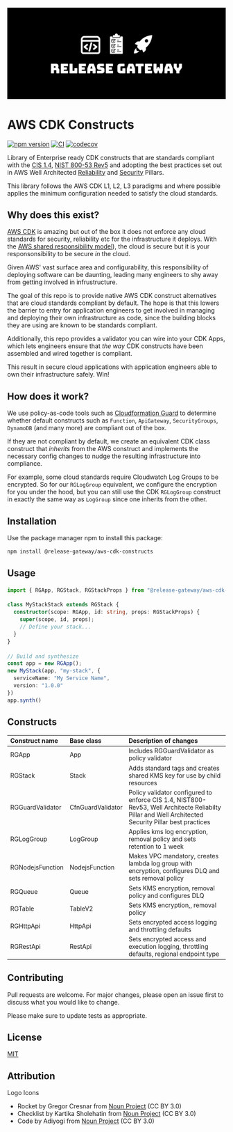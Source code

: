 ![Release Gateway](https://raw.githubusercontent.com/Release-Gateway/aws-cdk-constructs/master/logo.png)

# AWS CDK Constructs

[![npm version](https://badge.fury.io/js/@release-gateway%2Faws-cdk-constructs.svg)](https://www.npmjs.com/package/@release-gateway/aws-cdk-constructs) [![CI](https://github.com/Release-Gateway/aws-cdk-constructs/actions/workflows/ci.yml/badge.svg?branch=main)](https://github.com/Release-Gateway/aws-cdk-constructs/actions/workflows/ci.yml) [![codecov](https://codecov.io/gh/Release-Gateway/aws-cdk-constructs/graph/badge.svg?token=QI7BVOB3SA)](https://codecov.io/gh/Release-Gateway/aws-cdk-constructs)

Library of Enterprise ready CDK constructs that are standards compliant with the [CIS 1.4](https://docs.aws.amazon.com/audit-manager/latest/userguide/CIS-1-4.html), [NIST 800-53 Rev5](https://docs.aws.amazon.com/securityhub/latest/userguide/nist-standard.html) and adopting the best practices set out in AWS Well Architected [Reliability](https://docs.aws.amazon.com/wellarchitected/latest/reliability-pillar/welcome.html) and [Security](https://docs.aws.amazon.com/wellarchitected/latest/security-pillar/welcome.html) Pillars.

This library follows the AWS CDK L1, L2, L3 paradigms and where possible applies the minimum configuration needed to satisfy the cloud standards.

## Why does this exist?

[AWS CDK]([url](https://aws.amazon.com/cdk/)) is amazing but out of the box it does not enforce any cloud standards for security, reliability etc for the infrastructure it deploys.  With the [AWS shared responsibility model](https://aws.amazon.com/compliance/shared-responsibility-model/)), the cloud is secure but it is your responsonsibility to be secure _in_ the cloud.

Given AWS' vast surface area and configurability, this responsibility of deploying software can be daunting, leading many engineers to shy away from getting involved in infrustructure.

The goal of this repo is to provide native AWS CDK construct alternatives that are cloud standards compliant by default. The hope is that this lowers the barrier to entry for application engineers to get involved in managing and deploying their own infrastructure as code, since the building blocks they are using are known to be standards compliant.

Additionally, this repo provides a validator you can wire into your CDK Apps, which lets engineers ensure that _the way_ CDK constructs have been assembled and wired together is compliant.

This result in secure cloud applications with application engineers able to own their infrastructure safely. Win!

## How does it work?

We use policy-as-code tools such as [Cloudformation Guard](https://docs.aws.amazon.com/cfn-guard/latest/ug/what-is-guard.html) to determine whether default constructs such as `Function`, `ApiGateway`, `SecurityGroups`, `DynamoDB` (and many more) are compliant out of the box.  

If they are not compliant by default, we create an equivalent CDK class construct that _inherits_ from the AWS construct and implements the necessary config changes to nudge the resulting infrastructure into compliance.

For example, some cloud standards require Cloudwatch Log Groups to be encrypted.  So for our `RGLogGroup` equivalent, we configure the encryption for you under the hood, but you can still use the CDK `RGLogGroup` construct in exactly the same way as `LogGroup` since one inherits from the other.

## Installation

Use the package manager npm to install this package:

```bash
npm install @release-gateway/aws-cdk-constructs
```

## Usage

```typescript
import { RGApp, RGStack, RGStackProps } from "@release-gateway/aws-cdk-constructs"

class MyStackStack extends RGStack {
  constructor(scope: RGApp, id: string, props: RGStackProps) {
    super(scope, id, props);
    // Define your stack...
  }
}

// Build and synthesize
const app = new RGApp();
new MyStack(app, "my-stack", {
  serviceName: "My Service Name",
  version: "1.0.0"
})
app.synth()

```

## Constructs

| Construct name   | Base class        | Description of changes                                                                                                                               |
|:-----------------|:------------------|:-----------------------------------------------------------------------------------------------------------------------------------------------------|
| RGApp            | App               | Includes RGGuardValidator as policy validator                                                                                                        |
| RGStack          | Stack             | Adds standard tags and creates shared KMS key for use by child resources                                                                             |
| RGGuardValidator | CfnGuardValidator | Policy validator configured to enforce CIS 1.4, NIST800-Rev53, Well Architecte Reliabilty Pillar and Well Architected Security Pillar best practices |
| RGLogGroup       | LogGroup          | Applies kms log encryption, removal policy and sets retention to 1 week                                                                              |
| RGNodejsFunction | NodejsFunction    | Makes VPC mandatory, creates lambda log group with encryption, configures DLQ and sets removal policy                                                |
| RGQueue          | Queue             | Sets KMS encryption, removal policy and configures DLQ                                                                                               |
| RGTable          | TableV2           | Sets KMS encryption,, removal policy                                                                                                                 |
| RGHttpApi        | HttpApi           | Sets encrypted access logging and throttling defaults                                                                                                |
| RGRestApi        | RestApi           | Sets encrypted access and execution logging, throttling defaults, regional endpoint type                                                             |

## Contributing

Pull requests are welcome. For major changes, please open an issue first
to discuss what you would like to change.

Please make sure to update tests as appropriate.

## License

[MIT](https://choosealicense.com/licenses/mit/)

## Attribution

Logo Icons
- Rocket by Gregor Cresnar from [Noun Project](https://thenounproject.com/browse/icons/term/rocket/) (CC BY 3.0)
- Checklist by Kartika Sholehatin from [Noun Project](https://thenounproject.com/browse/icons/term/checklist/) (CC BY 3.0)
- Code by Adiyogi from [Noun Project](https://thenounproject.com/browse/icons/term/code/) (CC BY 3.0)
